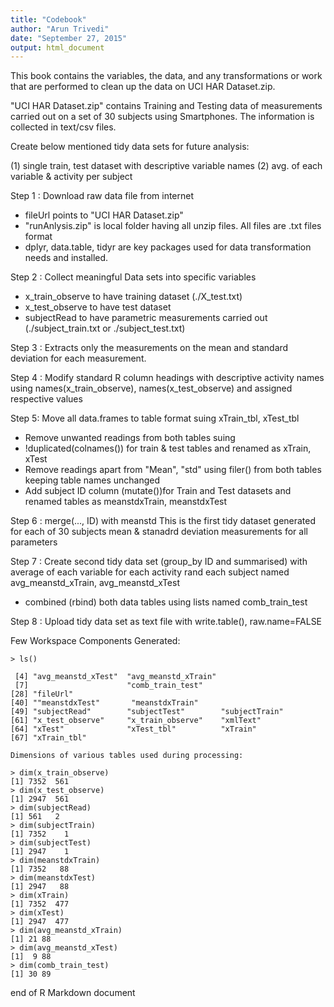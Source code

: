 ```yaml
---
title: "Codebook"
author: "Arun Trivedi"
date: "September 27, 2015"
output: html_document
---
```


This book contains the variables, the data, and any transformations or work that are performed to clean up the data on UCI HAR Dataset.zip.

"UCI HAR Dataset.zip" contains Training and Testing data of measurements carried out on a set of 30 subjects using Smartphones. The information is collected in text/csv files.  

Create below mentioned tidy data sets for future analysis:

(1) single train, test dataset with descriptive variable names
(2) avg. of each variable & activity  per subject

Step 1 : 
Download raw data file from internet

* fileUrl points to "UCI HAR Dataset.zip" 
* "runAnlysis.zip" is local folder having all unzip files. All files are .txt files format
* dplyr, data.table, tidyr are key packages used for data transformation needs and installed.

Step 2 : 
Collect meaningful Data sets into specific variables

* x_train_observe to have training dataset (./X_test.txt)
* x_test_observe to have test dataset
* subjectRead to have parametric measurements carried out (./subject_train.txt or ./subject_test.txt) 

Step 3 : 
Extracts only the measurements on the mean and standard deviation for each measurement. 

Step 4 : 
Modify standard R column headings with descriptive activity names using names(x_train_observe), names(x_test_observe) and assigned respective values

Step 5: 
Move all data.frames to table format suing xTrain_tbl, xTest_tbl 

* Remove unwanted readings from both tables suing  
* !duplicated(colnames()) for train & test tables and renamed as xTrain, xTest
* Remove readings apart from "Mean", "std" using filer() from both tables keeping table names unchanged
* Add subject ID column (mutate())for Train and Test datasets and renamed tables as meanstdxTrain, meanstdxTest 

Step 6 : 
merge(..., ID) with meanstd This is the first tidy dataset generated for each of 30 subjects mean & stanadrd deviation measurements for all parameters

Step 7 : 
Create second tidy data set (group_by ID and summarised) with average of each variable for each activity rand each subject named avg_meanstd_xTrain, avg_meanstd_xTest 

* combined (rbind) both data tables using lists named comb_train_test 

Step 8 : 
Upload tidy data set as text file with write.table(), raw.name=FALSE

Few Workspace Components Generated:
```
> ls()
 
 [4] "avg_meanstd_xTest"  "avg_meanstd_xTrain" 
 [7]  	                  "comb_train_test"                  
[28] "fileUrl"           
[40] ""meanstdxTest"       "meanstdxTrain"     
[49] "subjectRead"        "subjectTest"        "subjectTrain"      
[61] "x_test_observe"     "x_train_observe"    "xmlText"           
[64] "xTest"              "xTest_tbl"          "xTrain"            
[67] "xTrain_tbl" 

Dimensions of various tables used during processing:

> dim(x_train_observe)
[1] 7352  561
> dim(x_test_observe)
[1] 2947  561
> dim(subjectRead)
[1] 561   2
> dim(subjectTrain)
[1] 7352    1
> dim(subjectTest)
[1] 2947    1
> dim(meanstdxTrain)
[1] 7352   88
> dim(meanstdxTest)
[1] 2947   88
> dim(xTrain)
[1] 7352  477
> dim(xTest)
[1] 2947  477
> dim(avg_meanstd_xTrain)
[1] 21 88
> dim(avg_meanstd_xTest)
[1]  9 88
> dim(comb_train_test)
[1] 30 89
```

end of R Markdown document